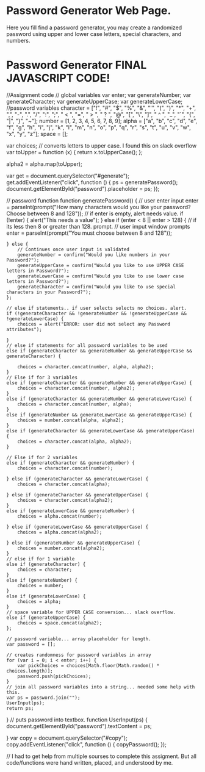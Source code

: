 # Password Generator Web Page. 
Here you fill find a password generator, you may create a randomized password using upper and lower case letters, special characters, and numbers. 
# Password Generator FINAL JAVASCRIPT CODE!
//Assignment code
// global variables
var enter;
var generateNumber;
var generateCharacter;
var generateUpperCase;
var generateLowerCase;
//password variables
character = ["!", "#", "$", "%", "&", "'", "(", ")", "*", "+", ",", "-", ".", "/", "\:", "\;", " < ", "=", " > ", " ? ", "@", "[", "\\", "]", " ^ ", "_", "`", "{", "|", "}", "~"];
number = [1, 2, 3, 4, 5, 6, 7, 8, 9];
alpha = ["a", "b", "c", "d", "e", "f", "g", "h", "i", "j", "k", "l", "m", "n", "o", "p", "q", "r", "s", "t", "u", "v", "w", "x", "y", "z"];
space = [];

var choices;
// converts letters to upper case. I found this on slack overflow
var toUpper = function (x) {
    return x.toUpperCase();
};

alpha2 = alpha.map(toUpper);

var get = document.querySelector("#generate");
get.addEventListener("click", function () {
    ps = generatePassword();
    document.getElementById("password").placeholder = ps;
});



// password function
function generatePassword() {
    // user enter input
    enter = parseInt(prompt("How many characters would you like your password? Choose between 8 and 128"));
    // if enter is empty, alert needs value.
    if (!enter) {
        alert("This needs a value");
    } else if (enter < 8 || enter > 128) {
        // if its less then 8 or greater than 128. prompt. 
        // user imput window prompts
        enter = parseInt(prompt("You must choose between 8 and 128"));

    } else {
        // Continues once user input is validated
        generateNumber = confirm("Would you like numbers in your Password?");
        generateUpperCase = confirm("Would you like to use UPPER CASE letters in Password?");
        generateLowerCase = confirm("Would you like to use lower case letters in Password?");
        generateCharacter = confirm("Would you like to use special characters in your Password?");
    };

    // else if statements.. if user selects selects no choices. alert. 
    if (!generateCharacter && !generateNumber && !generateUpperCase && !generateLowerCase) {
        choices = alert("ERROR: user did not select any Password attributes");

    }
    // else if statements for all password variables to be used
    else if (generateCharacter && generateNumber && generateUpperCase && generateCharacter) {

        choices = character.concat(number, alpha, alpha2);
    }
    // Else if for 3 variables
    else if (generateCharacter && generateNumber && generateUpperCase) {
        choices = character.concat(number, alpha2);
    }
    else if (generateCharacter && generateNumber && generateLowerCase) {
        choices = character.concat(number, alpha);
    }
    else if (generateNumber && generateLowerCase && generateUpperCase) {
        choices = number.concat(alpha, alpha2);
    }
    else if (generateCharacter && generateLowerCase && generateUpperCase) {
        choices = character.concat(alpha, alpha2);
    }
    
    // Else if for 2 variables
    else if (generateCharacter && generateNumber) {
        choices = character.concat(number);

    } else if (generateCharacter && generateLowerCase) {
        choices = character.concat(alpha);

    } else if (generateCharacter && generateUpperCase) {
        choices = character.concat(alpha2);
    }
    else if (generateLowerCase && generateNumber) {
        choices = alpha.concat(number);

    } else if (generateLowerCase && generateUpperCase) {
        choices = alpha.concat(alpha2);

    } else if (generateNumber && generateUpperCase) {
        choices = number.concat(alpha2);
    }
    // else if for 1 variable
    else if (generateCharacter) {
        choices = character;
    }
    else if (generateNumber) {
        choices = number;
    }
    else if (generateLowerCase) {
        choices = alpha;
    }
    // space variable for UPPER CASE conversion... slack overflow. 
    else if (generateUpperCase) {
        choices = space.concat(alpha2);
    };

    // password variable... array placeholder for length. 
    var password = [];

    // creates randomness for password variables in array
    for (var i = 0; i < enter; i++) {
        var pickChoices = choices[Math.floor(Math.random() * choices.length)];
        password.push(pickChoices);
    }
    // join all password variables into a string... needed some help with this. 
    var ps = password.join("");
    UserInput(ps);
    return ps;
}
// puts password into textbox.
function UserInput(ps) {
    document.getElementById("password").textContent = ps;

}
var copy = document.querySelector("#copy");
copy.addEventListener("click", function () {
    copyPassword();
});


// I had to get help from multiple sourses to complete this assigment. But all code/functions were hand written, placed, and understood by me. 
